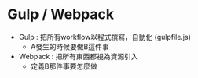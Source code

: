 # Gulp / Webpack
* Gulp : 把所有workflow以程式撰寫，自動化 (gulpfile.js)
  * A發生的時候要做B這件事
* Webpack : 把所有東西都視為資源引入
  * 定義B那件事要怎麼做